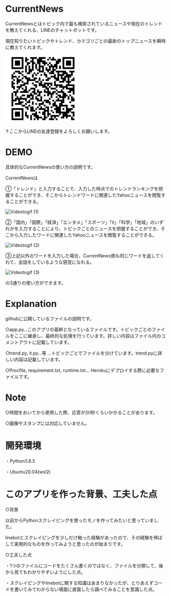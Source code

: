 # CurrentNews
CurrentNewsとはトピック内で最も検索されているニュースや現在のトレンドを教えてくれる、LINEのチャットボットです。



現在知りたいトピックやトレンド、カテゴリごとの最新のトップニュースを瞬時に教えてくれます。

<img src="img/line.png">

↑ここからLINEの友達登録をよろしくお願いします。

# DEMO 

具体的なCurrentNewsの使い方の説明です。

CurrentNewsは

①「トレンド」と入力することで、入力した時点でのトレンドランキングを把握することができ、そこからトレンドワードに関連したYahooニュースを閲覧することができる。

![Videotogif (1)](https://user-images.githubusercontent.com/60774625/141259562-716b02e6-a688-483d-b321-38db9e3deacb.gif)

②「国内」「国際」「経済」「エンタメ」「スポーツ」「it」「科学」「地域」のいずれかを入力することにより、トピックごとのニュースを把握することができ、そこから入力したワードに関連したYahooニュースを閲覧することができる。

![Videotogif (2)](https://user-images.githubusercontent.com/60774625/141264034-a99a8325-de58-42cb-bb70-619df90704d9.gif)


③上記以外のワードを入力した場合、CurrentNews側も同じワードを返してくれて、会話をしているような感覚になれる。

![Videotogif (3)](https://user-images.githubusercontent.com/60774625/141267995-b41c9b95-2807-4b5a-89bd-742a45598b0d.gif)

の3通りの使い方ができます。

 
# Explanation
 githubに公開しているファイルの説明です。
 
 ○app.py…このアプリの基幹となっているファイルです。トピックごとのファイルをここに継承し、最終的な処理を行っています。詳しい内容はファイル内のコメントアウトに記載しています。
 
 ○trend.py, it.py…等 …トピックごとでファイルを分けています。trend.pyに詳しい内容は記載しています。
 
 ○Procfile, requirement.txt, runtime.txt… Herokuにデプロイする際に必要なファイルです。
 
# Note
 ○時間をおいてから使用した際、応答が20秒くらいかかることがあります。
 
 ○画像やスタンプには対応していません。

# 開発環境
 ・Python3.8.5
 
 ・Ubuntu20.04(wsl2)
 
# このアプリを作った背景、工夫した点
 ○背景
 
 以前からPythonスクレイピングを使ったモノを作ってみたいと思っていました。
 
 linebotとスクレイピングを少しだけ触った経験があったので、その経験を伸ばして実用的なものを作ってみようと思ったのが始まりです。
 
 ○工夫した点
 
 ・1つのファイルにコードをたくさん書くのではなく、ファイルを分類して、後から見てもわかりやすいようにした点。
 
 ・スクレイピングやlinebotに関する知識はあまりなかったが、とりあえずコードを書いてみてわからない場面に直面したら調べてみることを意識した点。
 
